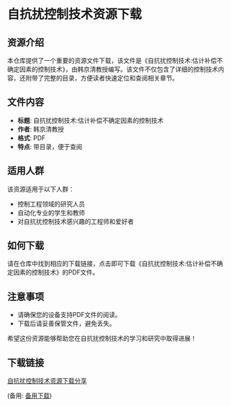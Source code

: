 # 自抗扰控制技术资源下载

## 资源介绍

本仓库提供了一个重要的资源文件下载，该文件是《自抗扰控制技术:估计补偿不确定因素的控制技术》，由韩京清教授编写。该文件不仅包含了详细的控制技术内容，还附带了完整的目录，方便读者快速定位和查阅相关章节。

## 文件内容

- **标题**: 自抗扰控制技术:估计补偿不确定因素的控制技术
- **作者**: 韩京清教授
- **格式**: PDF
- **特点**: 带目录，便于查阅

## 适用人群

该资源适用于以下人群：

- 控制工程领域的研究人员
- 自动化专业的学生和教师
- 对自抗扰控制技术感兴趣的工程师和爱好者

## 如何下载

请在仓库中找到相应的下载链接，点击即可下载《自抗扰控制技术:估计补偿不确定因素的控制技术》的PDF文件。

## 注意事项

- 请确保您的设备支持PDF文件的阅读。
- 下载后请妥善保管文件，避免丢失。

希望这份资源能够帮助您在自抗扰控制技术的学习和研究中取得进展！

## 下载链接
[自抗扰控制技术资源下载分享](https://pan.quark.cn/s/84c879cfa9f6) 

(备用: [备用下载](https://pan.baidu.com/s/1vyplY29Gm9ToundPKmjy0A?pwd=ijvy))
